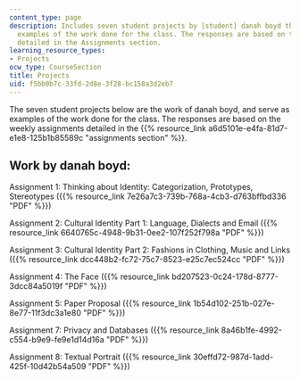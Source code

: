 ```yaml
---
content_type: page
description: Includes seven student projects by [student] danah boyd that serve as
  examples of the work done for the class. The responses are based on the weekly assignments
  detailed in the Assignments section.
learning_resource_types:
- Projects
ocw_type: CourseSection
title: Projects
uid: f5bb0b7c-33fd-2d8e-3f28-bc158a3d2eb7
---
```


The seven student projects below are the work of danah boyd, and serve as examples of the work done for the class. The responses are based on the weekly assignments detailed in the {{% resource_link a6d5101e-e4fa-81d7-e1e8-125b1b85589c "assignments section" %}}.

Work by danah boyd:
-------------------

Assignment 1: Thinking about Identity: Categorization, Prototypes, Stereotypes ({{% resource_link 7e26a7c3-739b-768a-4cb3-d763bffbd336 "PDF" %}})

Assignment 2: Cultural Identity Part 1: Language, Dialects and Email ({{% resource_link 6640765c-4948-9b31-0ee2-107f252f798a "PDF" %}})

Assignment 3: Cultural Identity Part 2: Fashions in Clothing, Music and Links ({{% resource_link dcc448b2-fc72-75c7-8523-e25c7ec524cc "PDF" %}})

Assignment 4: The Face ({{% resource_link bd207523-0c24-178d-8777-3dcc84a5019f "PDF" %}})

Assignment 5: Paper Proposal ({{% resource_link 1b54d102-251b-027e-8e77-11f3dc3a1e80 "PDF" %}})

Assignment 7: Privacy and Databases ({{% resource_link 8a46b1fe-4992-c554-b9e9-fe9e1d14d16a "PDF" %}})

Assignment 8: Textual Portrait ({{% resource_link 30effd72-987d-1add-425f-10d42b54a509 "PDF" %}})
